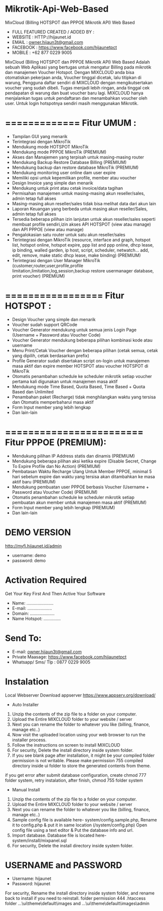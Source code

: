 # Mikrotik-Api-Web-Based
MixCloud (Billing HOTSPOT dan PPPOE Mikrotik API) Web Based

* FULL FEATURED CREATED / ADDED BY : 
* WEBSITE	: HTTP://hijaunet.id
* EMAIL		: owner.hijaun3t@gmail.com
* FACEBOOK	: https://www.facebook.com/hijaunetpct
* MOBILE	: +62 877 0229 9005

MixCloud (Billing HOTSPOT dan PPPOE Mikrotik API) Web Based
Adalah sebuah Web Aplikasi yang bertugas untuk mengatur Billing pada mikrotik dan manajemen Voucher Hotspot.
Dengan MIXCLOUD anda bisa otomatiskan pekerjaan anda, Voucher tinggal dicetak, lalu titipkan di warung, Pengguna daftar sendiri di MIXCLOUD dengan mengikutsertakan voucher yang sudah dibeli.
Tugas menjadi lebih ringan, anda tinggal cek pendapatan di warung dan buat voucher baru lagi.
MIXCLOUD hanya menjalankan tugas untuk pendaftaran dan menambahkan voucher oleh user.
Untuk login hotspotnya sendiri masih menggunakan Mikrotik.

=============
Fitur UMUM :
=============
- Tampilan GUI yang menarik
- Terintegrasi dengan MikroTik
- Mendukung mode HOTSPOT MikroTik 
- Mendukung mode PPPOE MikroTik (PREMIUM)
- Akses dan Manajemen yang terpisah untuk masing-masing router
- Mendukung Backup Restore Database Billing (PREMIUM)
- Mendukung backup dan restore database MikroTik (PREMIUM)
- Mendukung monitoring user online dam user expire
- Memiliki opsi untuk kepemilikan profile, member atau voucher
- Design Invoice yang simple dan menarik
- Mendukung untuk print atau cetak invoice/data tagihan
- Permisahan manajemen untuk masing-masing akun reseller/sales, admin tetap full akses
- Masing-masing akun reseller/sales tidak bisa melihat data dari akun lain
- Laporan Keuangan yang berbeda untuk masing akun reseller/Sales, admin tetap full akses
- Tersedia beberapa pilihan izin lanjutan untuk akun reseller/sales seperti membuat profile sendiri,izin akses API HOTSPOT (view atau manage) dan API PPPOE (view atau manage) 
- Pengalokasian satu router untuk satu akun reseller/sales
- Terintegrasi dengan MikroTik (resource, interface and graph, hotspot list, hotspot online, hotspot expire, ppp list and ppp online, dhcp lease, ip binding, walled garden, ip host, script, scheduler, netwatch… add, edit, remove, make static dhcp lease, make binding) (PREMIUM)
- Terintegrasi dengan User Manager MikroTik (customer,router,user,profile,profile limitation,limitation,log,session,backup restore usermanager database, print voucher) (PREMIUM)

=================
Fitur HOTSPOT :
=================
- Design Voucher yang simple dan menarik
- Voucher sudah support QRCode
- Voucher Generator mendukung untuk semua jenis Login Page (Username + Password atau Voucher Code)
- Voucher Generator mendukung beberapa pilihan kombinasi kode atau username
- Menu Print/Cetak Voucher dengan beberapa pilihan (cetak semua, cetak yang dipilih, cetak berdasarkan prefix)
- Profile Generator sudah disertakan script on-login untuk manajemen masa aktif dan expire member HOTSPOT atau voucher HOTSPOT di MikroTik
- Otomatis penambahan schedule ke scheduler mikrotik setiap voucher pertama kali digunakan untuk manajemen masa aktif
- Mendukung mode Time Based, Quota Based, Time Based + Quota Based dan Unlimited
- Penambahan paket (Recharge) tidak menghilangkan waktu yang tersisa dan Otomatis memperbaharui masa aktif
- Form Input member yang lebih lengkap
- Dan lain-lain

========================
Fitur PPPOE (PREMIUM):
========================
- Mendukung pilihan IP Address statis dan dinamis (PREMIUM)
- Mendukung beberapa pilihan aksi ketika expire (Disable Secret, Change To Expire Profile dan No Action) (PREMIUM)
- Pembatasan Waktu Recharge Ulang Untuk Member PPPOE, minimal 5 hari sebelum expire dan waktu yang tersisa akan ditambahkan ke masa aktif baru (PREMIUM)
- Mendukung pembuatan user PPPOE berbasis Voucher (Username + Password atau Voucher Code) (PREMIUM)
- Otomatis penambahan schedule ke scheduler mikrotik setiap pembuatan akun member untuk manajemen masa aktif (PREMIUM)
- Form Input member yang lebih lengkap (PREMIUM)
- Dan lain-lain

# DEMO VERSION
http://myfi.hijaunet.id/admin
- username: demo
- password: demo

Activation Required
=========================
Get Your Key First
And Then Active Your Software
* Name: ......................
* E-mail: ....................
* Domain: ....................
* Name Hotspot: ..............

# Send To:
- E-mail: owner.hijaun3t@gmail.com
- Private Maasage: https://www.facebook.com/hijaunetpct
- Whatsapp/ Sms/ Tlp : 0877 0229 9005

Instalation
==============
Local Webserver Download appserver https://www.appserv.org/download/

- Auto Installer
1. Unzip the contents of the zip file to a folder on your computer.
2. Upload the Entire MIXCLOUD folder to your website / server
3. Next you can rename the folder to whatever you like (billing, finance, manage etc..)
4. Now visit the uploaded location using your web browser to run the installer process.
5. Follow the instructions on screen to install MIXCLOUD
6. For security, Delete the install directory inside system folder.
7. If you see blank page after installation, it might be your compiled folder permission is not writable. Please make permission 755 compiled directory inside ui folder to store the generated contents from theme.

if you get error after submit database configuration, create chmod 777 folder system, retry instalation, after finish, chmod 755 folder system

- Manual Install
1. Unzip the contents of the zip file to a folder on your computer.
2. Upload the Entire MIXCLOUD folder to your website / server
3. Next you can rename the folder to whatever you like (billing, finance, manage etc..)
4. Sample config file is available here- system/config.sample.php, Rename it to config.php & put it in same location (/system/config.php) Open config file using a text editor & Put the database info and url.
5. Import database. Database file is located here- system/install/mixpanel.sql
6. For security, Delete the install directory inside system folder.

# USERNAME and PASSWORD
- Username: hijaunet
- Password: hijaunet

For security, Rename the install directory inside system folder, and rename back to install if you need to reinstall.
folder permission 444 .htaccess folder ...\ui\theme\default\images and ...\ui\theme\default\images\admin
